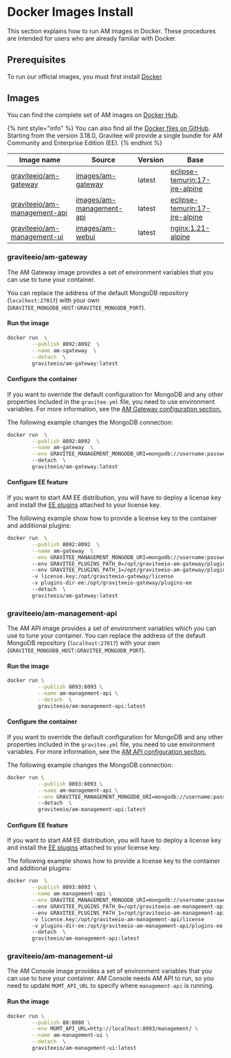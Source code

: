 # Docker Images Install

This section explains how to run AM images in Docker. These procedures are intended for users who are already familiar with Docker.

## Prerequisites

To run our official images, you must first install [Docker](https://docs.docker.com/installation/).

## Images

You can find the complete set of AM images on [Docker Hub](https://hub.docker.com/u/graviteeio/).

{% hint style="info" %}
You can also find all the [Docker files on GitHub](https://github.com/gravitee-io/graviteeio-access-management/tree/master/docker/). Starting from the version 3.18.0, Gravitee will provide a single bundle for AM Community and Enterprise Edition (EE).
{% endhint %}

| Image name                                                                             | Source                                                                                                                     | Version | Base                                                                                                    |
| -------------------------------------------------------------------------------------- | -------------------------------------------------------------------------------------------------------------------------- | ------- | ------------------------------------------------------------------------------------------------------- |
| [graviteeio/am-gateway](https://hub.docker.com/r/graviteeio/am-gateway/)               | [images/am-gateway](https://github.com/gravitee-io/graviteeio-access-management/tree/master/docker/gateway/)               | latest  | [eclipse-temurin:17-jre-alpine](https://hub.docker.com/\_/eclipse-temurin?tab=tags\&name=17-jre-alpine) |
| [graviteeio/am-management-api](https://hub.docker.com/r/graviteeio/am-management-api/) | [images/am-management-api](https://github.com/gravitee-io/graviteeio-access-management/tree/master/docker/management-api/) | latest  | [eclipse-temurin:17-jre-alpine](https://hub.docker.com/\_/eclipse-temurin?tab=tags\&name=17-jre-alpine) |
| [graviteeio/am-management-ui](https://hub.docker.com/r/graviteeio/am-management-ui/)   | [images/am-webui](https://github.com/gravitee-io/graviteeio-access-management/tree/master/docker/management-ui/)           | latest  | [nginx:1.21-alpine](https://hub.docker.com/\_/nginx?tab=tags\&name=1.21-alpine)                         |

### graviteeio/am-gateway

The AM Gateway image provides a set of environment variables that you can use to tune your container.

You can replace the address of the default MongoDB repository (`localhost:27017`) with your own (`GRAVITEE_MONGODB_HOST:GRAVITEE_MONGODB_PORT`).

#### **Run the image**

```sh
docker run  \
        --publish 8092:8092  \
        --name am-sgateway  \
        --detach  \
        graviteeio/am-gateway:latest
```

#### **Configure the container**

If you want to override the default configuration for MongoDB and any other properties included in the `gravitee.yml` file, you need to use environment variables. For more information, see the [AM Gateway configuration section.](../../configuration/configure-am-gateway/)

The following example changes the MongoDB connection:

```sh
docker run  \
        --publish 8092:8092  \
        --name am-gateway  \
        --env GRAVITEE_MANAGEMENT_MONGODB_URI=mongodb://username:password@mongohost:27017/dbname
        --detach  \
        graviteeio/am-gateway:latest
```

#### **Configure EE feature**

If you want to start AM EE distribution, you will have to deploy a license key and install the [EE plugins](https://download.gravitee.io/#graviteeio-ee/am/plugins/) attached to your license key.&#x20;

The following example show how to provide a license key to the container and additional plugins:

```sh
docker run  \
        --publish 8092:8092  \
        --name am-gateway  \
        --env GRAVITEE_MANAGEMENT_MONGODB_URI=mongodb://username:password@mongohost:27017/dbname
        --env GRAVITEE_PLUGINS_PATH_0=/opt/graviteeio-am-gateway/plugins
        --env GRAVITEE_PLUGINS_PATH_1=/opt/graviteeio-am-gateway/plugins-ee
        -v license.key:/opt/graviteeio-gateway/license
        -v plugins-dir-ee:/opt/graviteeio-gateway/plugins-ee
        --detach  \
        graviteeio/am-gateway:latest
```

### graviteeio/am-management-api

The AM API image provides a set of environment variables which you can use to tune your container. You can replace the address of the default MongoDB repository (`localhost:27017`) with your own (`GRAVITEE_MONGODB_HOST:GRAVITEE_MONGODB_PORT`).

#### **Run the image**

```sh
docker run \
          --publish 8093:8093 \
          --name am-management-api \
          --detach  \
          graviteeio/am-management-api:latest
```

#### **Configure the container**

If you want to override the default configuration for MongoDB and any other properties included in the `gravitee.yml` file, you need to use environment variables. For more information, see the [AM API configuration section.](../../configuration/configure-am-api/)

The following example changes the MongoDB connection:

```sh
docker run \
          --publish 8093:8093 \
          --name am-management-api \
          --env GRAVITEE_MANAGEMENT_MONGODB_URI=mongodb://username:password@mongohost:27017/dbname
          --detach  \
          graviteeio/am-management-api:latest
```

#### **Configure EE feature**

If you want to start AM EE distribution, you will have to deploy a license key and install the [EE plugins](https://download.gravitee.io/#graviteeio-ee/am/plugins/) attached to your license key.&#x20;

The following example shows how to provide a license key to the container and additional plugins:

```sh
docker run  \
        --publish 8093:8093 \
        --name am-management-api \
        --env GRAVITEE_MANAGEMENT_MONGODB_URI=mongodb://username:password@mongohost:27017/dbname
        --env GRAVITEE_PLUGINS_PATH_0=/opt/graviteeio-am-management-api/plugins
        --env GRAVITEE_PLUGINS_PATH_1=/opt/graviteeio-am-management-api/plugins-ee
        -v license.key:/opt/graviteeio-am-management-api/license
        -v plugins-dir-ee:/opt/graviteeio-am-management-api/plugins-ee
        --detach  \
        graviteeio/am-management-api:latest
```

### graviteeio/am-management-ui

The AM Console image provides a set of environment variables that you can use to tune your container. AM Console needs AM API to run, so you need to update `MGMT_API_URL` to specify where `management-api` is running.

#### **Run the image**

```sh
docker run \
        --publish 80:8080 \
        --env MGMT_API_URL=http://localhost:8093/management/ \
        --name am-management-ui \
        --detach  \
        graviteeio/am-management-ui:latest
```
